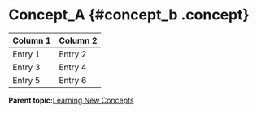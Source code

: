 # Concept\_A {#concept_b .concept}

|Column 1|Column 2|
|--------|--------|
|Entry 1|Entry 2|
|Entry 3|Entry 4|
|Entry 5|Entry 6|

**Parent topic:**[Learning New Concepts](new_concept.md)

